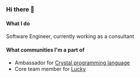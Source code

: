 ### Hi there 👋

#### What I do
Software Engineer, currently working as a consultant

#### What communities I'm a part of
- Ambassador for [Crystal programming language](https://crystal-lang.org/)
- Core team member for [Lucky](https://luckyframework.org/)

<!--
**mdwagner/mdwagner** is a ✨ _special_ ✨ repository because its `README.md` (this file) appears on your GitHub profile.

Here are some ideas to get you started:

- 🔭 I’m currently working on ...
- 🌱 I’m currently learning ...
- 👯 I’m looking to collaborate on ...
- 🤔 I’m looking for help with ...
- 💬 Ask me about ...
- 📫 How to reach me: ...
- 😄 Pronouns: ...
- ⚡ Fun fact: ...
-->
